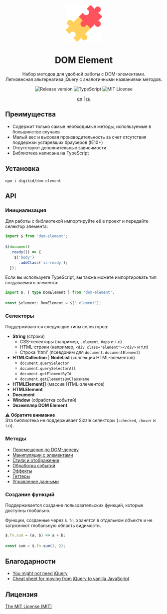 <div align="center">
  <img alt="DOM Element" src="https://github.com/digikid/dom-element/raw/main/logo.png" height="117" />
</div>

<div align="center">
  <h1>DOM Element</h1>
  <p>Набор методов для удобной работы с DOM-элементами.<br>Легковесная альтернатива jQuery с аналогичными названиями методов.</p>
  <img src="https://img.shields.io/github/release/digikid/dom-element.svg?style=flat-square&logo=appveyor" alt="Release version">
  <img src="https://img.shields.io/github/languages/top/digikid/dom-element.svg?style=flat-square&logo=appveyor" alt="TypeScript">
  <img src="https://img.shields.io/github/license/digikid/dom-element.svg?style=flat-square&logo=appveyor" alt="MIT License">
  <p>
    <a href="https://github.com/digikid/dom-element/blob/main/README.md">en</a> | <a href="https://github.com/digikid/dom-element/blob/main/README-ru.md">ru</a></p>
</div>

## Преимущества

- Содержит только самые необходимые методы, используемые в большинстве случаев
- Малый вес и высокая производительность за счет отсутствия поддержки устаревших браузеров (IE10+)
- Отсутствуют дополнительные зависимости
- Библиотека написана на TypeScript

## Установка

```shell
npm i digikid/dom-element
```

## API

### Инициализация

Для работы с библиотекой импортируйте её в проект и передайте селектор элемента:

```js
import $ from 'dom-element';

$(document)
  .ready(() => {
    $('body')
      .addClass('is-ready');
  });
```

Если вы используете TypeScript, вы также можете импортировать тип создаваемого элемента:

```ts
import $, { type DomElement } from 'dom-element';

const $element: DomElement = $('.element');
```

<a name="selectors"></a>

### Селекторы

Поддерживаются следующие типы селекторов:

- **String** (строки)
    - СSS-селекторы (например, `.element`, `#app` и т.п)
    - HTML-строки (например, `<div class="element"></div>` и т.п)
    - Строка 'html' (псевдоним для `document.documentElement`)
- **HTMLCollection** | **NodeList** (коллекция HTML-элементов)
    - `document.querySelector`
    - `document.querySelectorAll`
    - `document.getElementById`
    - `document.getElementsByClassName`
- **HTMLElement[]** (массив HTML-элементов)
- **HTMLElement**
- **Document**
- **Window** (обработка событий)
- **Экземпляр DOM Element**

:warning: **Обратите внимание**  
Эта библиотека не поддерживает Sizzle селекторы (`:checked`, `:hover` и т.п).

### Методы

- [Перемещение по DOM-дереву](https://github.com/digikid/dom-element/blob/main/docs/ru/METHODS.md#traversing)
- [Манипуляции с элементами](https://github.com/digikid/dom-element/blob/main/docs/ru/METHODS.md#manipulation)
- [Стили и отображение](https://github.com/digikid/dom-element/blob/main/docs/ru/METHODS.md#css)
- [Обработка событий](https://github.com/digikid/dom-element/blob/main/docs/ru/METHODS.md#events)
- [Эффекты](https://github.com/digikid/dom-element/blob/main/docs/ru/METHODS.md#effects)
- [Геттеры](https://github.com/digikid/dom-element/blob/main/docs/ru/METHODS.md#getters)
- [Управление данными](https://github.com/digikid/dom-element/blob/main/docs/ru/METHODS.md#data)

### Создание функций

Поддерживается создание пользовательских функций, которые доступны глобально.

Функции, созданные через `$.fn`, хранятся в отдельном объекте и не загрязняют глобальную область видимости.

```js
$.fn.sum = (a, b) => a + b;

const sum = $.fn.sum(1, 2);
```

## Благодарности

- [You might not need jQuery](https://youmightnotneedjquery.com)
- [Cheat sheet for moving from jQuery to vanilla JavaScript](https://tobiasahlin.com/blog/move-from-jquery-to-vanilla-javascript/)

## Лицензия

[The MIT License (MIT)](LICENSE)
